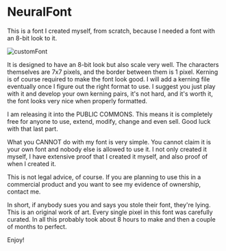 # NeuralFont

This is a font I created myself, from scratch, because I needed a font with an 8-bit look to it.

![customFont](https://user-images.githubusercontent.com/22092899/192344240-926c999e-4e6e-44b9-aba3-3f331453fd48.png)

It is designed to have an 8-bit look but also scale very well. The characters themselves are 7x7 pixels, and the border between them is 1 pixel. Kerning is of course required to make the font look good. I will add a kerning file eventually once I figure out the right format to use. I suggest you just play with it and develop your own kerning pairs, it's not hard, and it's worth it, the font looks very nice when properly formatted.

I am releasing it into the PUBLIC COMMONS. This means it is completely free for anyone to use, extend, modify, change and even sell. Good luck with that last part.

What you CANNOT do with my font is very simple. You cannot claim it is your own font and nobody else is allowed to use it. I not only created it myself, I have extensive proof that I created it myself, and also proof of when I created it.

This is not legal advice, of course. If you are planning to use this in a commercial product and you want to see my evidence of ownership, contact me.

In short, if anybody sues you and says you stole their font, they're lying. This is an original work of art. Every single pixel in this font was carefully curated. In all this probably took about 8 hours to make and then a couple of months to perfect.

Enjoy!
